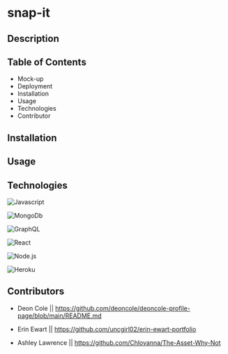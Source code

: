 # snap-it

## Description

## Table of Contents
- Mock-up
- Deployment
- Installation
- Usage
- Technologies
- Contributor

## Installation

## Usage

## Technologies

![Javascript](https://img.shields.io/badge/-JavaScript-f7df1e?style=for-the-badge&logo=javascript&logoColor=black)

![MongoDb](https://img.shields.io/badge/-MongoDB-47A248?style=for-the-badge&logo=mongodb&logoColor=white)

![GraphQL](https://img.shields.io/badge/-GraphQL-E10098?style=for-the-badge&logo=graphql&logoColor=white)

![React](https://img.shields.io/badge/-React-61DAFB?style=for-the-badge&logo=react&logoColor=black)

![Node.js](https://img.shields.io/badge/-Node.js-339933?style=for-the-badge&logo=node.js&logoColor=white)

![Heroku](https://img.shields.io/badge/-Heroku-430098?style=for-the-badge&logo=heroku&logoColor=white)

## Contributors

- Deon Cole || https://github.com/deoncole/deoncole-profile-page/blob/main/README.md

- Erin Ewart || https://github.com/uncgirl02/erin-ewart-portfolio
- Ashley Lawrence || https://github.com/Chlovanna/The-Asset-Why-Not
